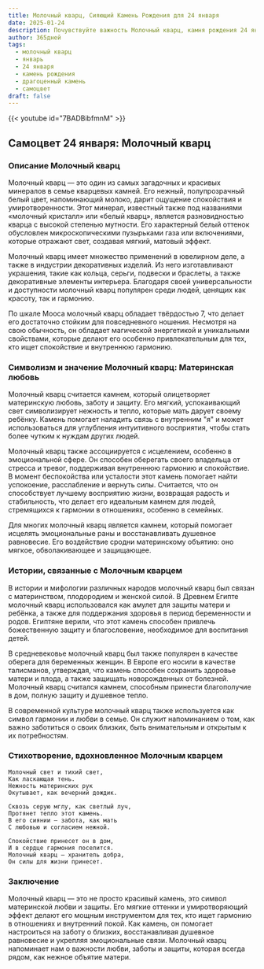 ```yaml
---
title: Молочный кварц, Сияющий Камень Рождения для 24 января
date: 2025-01-24
description: Почувствуйте важность Молочный кварц, камня рождения 24 января, который символизирует Материнская любовь. Пусть его красота и значение осветят ваш день.
author: 365дней
tags:
  - молочный кварц
  - январь
  - 24 января
  - камень рождения
  - драгоценный камень
  - самоцвет
draft: false
---
```


{{< youtube id="7BADBibfmnM" >}}

## Самоцвет 24 января: Молочный кварц

### Описание Молочный кварц

Молочный кварц — это один из самых загадочных и красивых минералов в семье кварцевых камней. Его нежный, полупрозрачный белый цвет, напоминающий молоко, дарит ощущение спокойствия и умиротворенности. Этот минерал, известный также под названиями «молочный кристалл» или «белый кварц», является разновидностью кварца с высокой степенью мутности. Его характерный белый оттенок обусловлен микроскопическими пузырьками газа или включениями, которые отражают свет, создавая мягкий, матовый эффект.

Молочный кварц имеет множество применений в ювелирном деле, а также в индустрии декоративных изделий. Из него изготавливают украшения, такие как кольца, серьги, подвески и браслеты, а также декоративные элементы интерьера. Благодаря своей универсальности и доступности молочный кварц популярен среди людей, ценящих как красоту, так и гармонию.

По шкале Мооса молочный кварц обладает твёрдостью 7, что делает его достаточно стойким для повседневного ношения. Несмотря на свою обычность, он обладает магической энергетикой и уникальными свойствами, которые делают его особенно привлекательным для тех, кто ищет спокойствие и внутреннюю гармонию.

### Символизм и значение Молочный кварц: Материнская любовь

Молочный кварц считается камнем, который олицетворяет материнскую любовь, заботу и защиту. Его мягкий, успокаивающий свет символизирует нежность и тепло, которые мать дарует своему ребёнку. Камень помогает наладить связь с внутренним "я" и может использоваться для углубления интуитивного восприятия, чтобы стать более чутким к нуждам других людей.

Молочный кварц также ассоциируется с исцелением, особенно в эмоциональной сфере. Он способен оберегать своего владельца от стресса и тревог, поддерживая внутреннюю гармонию и спокойствие. В момент беспокойства или усталости этот камень помогает найти успокоение, расслабление и вернуть силы. Считается, что он способствует лучшему восприятию жизни, возвращая радость и стабильность, что делает его идеальным камнем для людей, стремящихся к гармонии в отношениях, особенно в семейных.

Для многих молочный кварц является камнем, который помогает исцелять эмоциональные раны и восстанавливать душевное равновесие. Его воздействие сродни материнскому объятию: оно мягкое, обволакивающее и защищающее.

### Истории, связанные с Молочным кварцем

В истории и мифологии различных народов молочный кварц был связан с материнством, плодородием и женской силой. В Древнем Египте молочный кварц использовался как амулет для защиты матери и ребёнка, а также для поддержания здоровья в период беременности и родов. Египтяне верили, что этот камень способен привлечь божественную защиту и благословение, необходимое для воспитания детей.

В средневековье молочный кварц был также популярен в качестве оберега для беременных женщин. В Европе его носили в качестве талисманов, утверждая, что камень способен сохранить здоровье матери и плода, а также защищать новорожденных от болезней. Молочный кварц считался камнем, способным принести благополучие в дом, полную защиту и душевное тепло.

В современной культуре молочный кварц также используется как символ гармонии и любви в семье. Он служит напоминанием о том, как важно заботиться о своих близких, быть внимательным и открытым к их потребностям.

### Стихотворение, вдохновленное Молочным кварцем

	Молочный свет и тихий свет,
	Как ласкающая тень.
	Нежность материнских рук
	Окутывает, как вечерний дождик.
	
	Сквозь серую мглу, как светлый луч,
	Протянет тепло этот камень.
	В его сиянии — забота, как мать
	С любовью и согласием нежной.
	
	Спокойствие принесет он в дом,
	И в сердце гармония поселится.
	Молочный кварц — хранитель добра,
	Он силы для жизни принесет.

### Заключение

Молочный кварц — это не просто красивый камень, это символ материнской любви и защиты. Его мягкие оттенки и умиротворяющий эффект делают его мощным инструментом для тех, кто ищет гармонию в отношениях и внутренний покой. Как камень, он помогает настроиться на заботу о близких, восстанавливая душевное равновесие и укрепляя эмоциональные связи. Молочный кварц напоминает нам о важности любви, заботы и защиты, которая всегда рядом, как нежное объятие матери.